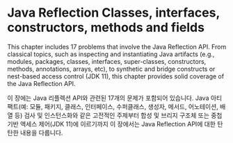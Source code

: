 # Java Reflection Classes, interfaces, constructors, methods and fields

This chapter includes 17 problems that involve the Java Reflection API. From classical topics, such as inspecting and instantiating Java artifacts (e.g., modules, packages, classes, interfaces, super-classes, constructors, methods, annotations, arrays, etc), to synthetic and bridge constructs or nest-based access control (JDK 11), this chapter provides solid coverage of the Java Reflection API.

이 장에는 Java 리플렉션 API와 관련된 17개의 문제가 포함되어 있습니다. Java 아티팩트(예: 모듈, 패키지, 클래스, 인터페이스, 수퍼클래스, 생성자, 메서드, 어노테이션, 배열 등) 검사 및 인스턴스화와 같은 고전적인 주제부터 합성 및 브리지 구조체 또는 중첩 기반 액세스 제어(JDK 11)에 이르기까지 이 장에서는 Java Reflection API에 대한 탄탄한 내용을 다룹니다.

